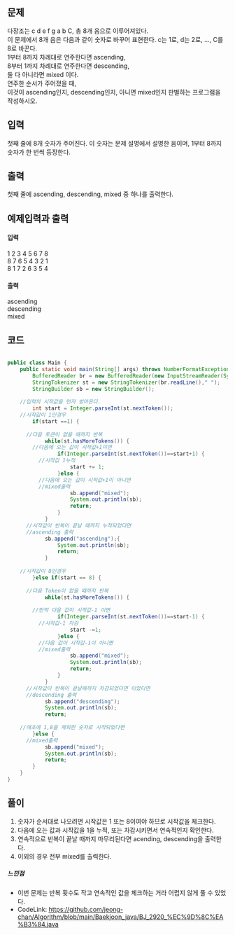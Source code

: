 ## 문제<br>
다장조는 c d e f g a b C, 총 8개 음으로 이루어져있다.<br>
이 문제에서 8개 음은 다음과 같이 숫자로 바꾸어 표현한다. c는 1로, d는 2로, ..., C를 8로 바꾼다.<br>
1부터 8까지 차례대로 연주한다면 ascending,<br>
8부터 1까지 차례대로 연주한다면 descending,<br>
둘 다 아니라면 mixed 이다.<br>
연주한 순서가 주어졌을 때,<br>
이것이 ascending인지, descending인지, 아니면 mixed인지 판별하는 프로그램을 작성하시오.<br>

## 입력<br>
첫째 줄에 8개 숫자가 주어진다. 이 숫자는 문제 설명에서 설명한 음이며, 1부터 8까지 숫자가 한 번씩 등장한다.<br>

## 출력<br>
첫째 줄에 ascending, descending, mixed 중 하나를 출력한다.<br>

## 예제입력과 출력<br>
#### 입력<br>
1 2 3 4 5 6 7 8<br>
8 7 6 5 4 3 2 1<br>
8 1 7 2 6 3 5 4<br>
#### 출력<br>
ascending<br>
descending<br>
mixed<br>
## 코드
```java

public class Main {
	public static void main(String[] args) throws NumberFormatException, IOException {
		BufferedReader br = new BufferedReader(new InputStreamReader(System.in));
		StringTokenizer st = new StringTokenizer(br.readLine()," ");
		StringBuilder sb = new StringBuilder();
    
    //입력의 시작값을 먼저 받아온다.
		int start = Integer.parseInt(st.nextToken());
    //시작값이 1인경우
		if(start ==1) {
      
      //다음 토큰이 없을 때까지 반복
			while(st.hasMoreTokens()) {
        //다음에 오는 값이 시작값+1이면
				if(Integer.parseInt(st.nextToken())==start+1) {
          //시작값 1누적
					start += 1;	
				}else {
          //다음에 오는 값이 시작값+1이 아니면
          //mixed출력
					sb.append("mixed");
					System.out.println(sb);
					return;
				}
			}
      //시작값이 반복이 끝날 때까지 누적되었다면
      //ascending 출력
			sb.append("ascending");{
				System.out.println(sb);
				return;
			}
      
    //시작값이 8인경우  
		}else if(start == 8) {
      
      //다음 Token이 없을 때까지 반복
			while(st.hasMoreTokens()) {
        
        //만약 다음 값이 시작값-1 이면
				if(Integer.parseInt(st.nextToken())==start-1) {
          //시작값-1 차감
					start -=1;
				}else {
          //다음 값이 시작값-1이 아니면
          //mixed출력
					sb.append("mixed");
					System.out.println(sb);
					return;
				}
			}
      //시작값이 반복이 끝날때까지 차감되었다면 이었다면
      //descending 출력
			sb.append("descending");
			System.out.println(sb);
			return;
      
    //애초에 1,8을 제외한 숫자로 시작되었다면
		}else {
      //mixed출력
			sb.append("mixed");
			System.out.println(sb);
			return;
		}
	}
}

  ```
  ## 풀이<br>
  1. 숫자가 순서대로 나오려면 시작값은 1 또는 8이여야 하므로 시작값을 체크한다.
  2. 다음에 오는 값과 시작값을 1을 누적, 또는 차감시키면서 연속적인지 확인한다.
  3. 연속적으로 반복이 끝날 때까지 마무리된다면 acending, descending을 출력한다.
  4. 이외의 경우 전부 mixed를 출력한다.
  
  ##### 느낀점<br>
  - 이번 문제는 반복 횟수도 작고 연속적인 값을 체크하는 거라 어렵지 않게 풀 수 있었다.
  - CodeLink: <https://github.com/jeong-chan/Algorithm/blob/main/Baekjoon_java/BJ_2920_%EC%9D%8C%EA%B3%84.java>
